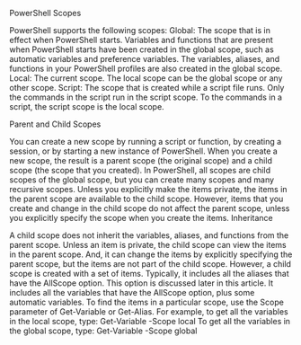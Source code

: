 PowerShell Scopes

PowerShell supports the following scopes:
Global: The scope that is in effect when PowerShell starts. Variables and functions that are present when PowerShell starts have been created in the global scope, such as automatic variables and preference variables. The variables, aliases, and functions in your PowerShell profiles are also created in the global scope.
Local: The current scope. The local scope can be the global scope or any other scope.
Script: The scope that is created while a script file runs. Only the commands in the script run in the script scope. To the commands in a script, the script scope is the local scope.

Parent and Child Scopes

You can create a new scope by running a script or function, by creating a session, or by starting a new instance of PowerShell. When you create a new scope, the result is a parent scope (the original scope) and a child scope (the scope that you created).
In PowerShell, all scopes are child scopes of the global scope, but you can create many scopes and many recursive scopes.
Unless you explicitly make the items private, the items in the parent scope are available to the child scope. However, items that you create and change in the child scope do not affect the parent scope, unless you explicitly specify the scope when you create the items.
Inheritance

A child scope does not inherit the variables, aliases, and functions from the parent scope. Unless an item is private, the child scope can view the items in the parent scope. And, it can change the items by explicitly specifying the parent scope, but the items are not part of the child scope.
However, a child scope is created with a set of items. Typically, it includes all the aliases that have the AllScope option. This option is discussed later in this article. It includes all the variables that have the AllScope option, plus some automatic variables.
To find the items in a particular scope, use the Scope parameter of Get-Variable or Get-Alias.
For example, to get all the variables in the local scope, type:
Get-Variable -Scope local
To get all the variables in the global scope, type:
Get-Variable -Scope global